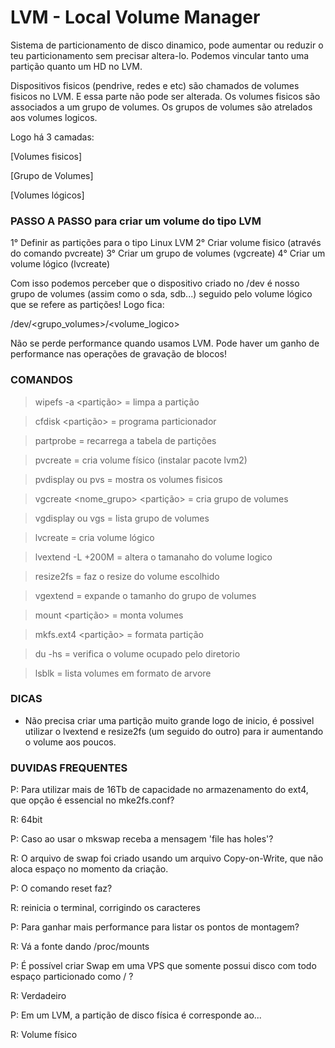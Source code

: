 # LVM - Local Volume Manager

Sistema de particionamento de disco dinamico, pode aumentar ou reduzir o teu particionamento sem precisar altera-lo.
Podemos vincular tanto uma partição quanto um HD no LVM.

Dispositivos fisicos (pendrive, redes e etc) são chamados de volumes fisicos no LVM. E essa parte não pode ser alterada.
Os volumes fisicos são associados a um grupo de volumes. Os grupos de volumes são atrelados aos volumes logicos.

Logo há 3 camadas:

 [Volumes fisicos]

 [Grupo de Volumes]

 [Volumes lógicos]


### PASSO A PASSO para criar um volume do tipo LVM

1° Definir as partições para o tipo Linux LVM
2° Criar volume fisico (através do comando pvcreate)
3° Criar um grupo de volumes (vgcreate)
4° Criar um volume lógico (lvcreate)

Com isso podemos perceber que o dispositivo criado no /dev é nosso grupo de volumes (assim como o sda, sdb...) seguido
pelo volume lógico que se refere as partições! Logo fica:

/dev/<grupo_volumes>/<volume_logico>

Não se perde performance quando usamos LVM. Pode haver um ganho de performance nas operações de gravação de blocos!


### COMANDOS
> wipefs -a <partição> = limpa a partição

> cfdisk <partição> = programa particionador

> partprobe <diretorio> = recarrega a tabela de partições

> pvcreate = cria volume físico (instalar pacote lvm2)

> pvdisplay ou pvs = mostra os volumes fisicos

> vgcreate <nome_grupo> <partição> = cria grupo de volumes

> vgdisplay ou vgs = lista grupo de volumes

> lvcreate = cria volume lógico

> lvextend -L +200M <volume> = altera o tamanaho do volume logico

> resize2fs = faz o resize do volume escolhido

> vgextend = expande o tamanho do grupo de volumes

> mount <partição> <diretorio> = monta volumes

> mkfs.ext4 <partição> = formata partição

> du -hs <diretorio> = verifica o volume ocupado pelo diretorio

> lsblk = lista volumes em formato de arvore


### DICAS
- Não precisa criar uma partição muito grande logo de inicio, é possivel utilizar o lvextend e resize2fs (um seguido do outro) para ir aumentando o volume aos poucos.



### DUVIDAS FREQUENTES
P: Para utilizar mais de 16Tb de capacidade no armazenamento do ext4, que opção é essencial no mke2fs.conf?

R: 64bit


P: Caso ao usar o mkswap receba a mensagem 'file has holes'?

R: O arquivo de swap foi criado usando um arquivo Copy-on-Write, que não aloca espaço no momento da criação.


P: O comando reset faz?

R: reinicia o terminal, corrigindo os caracteres


P: Para ganhar mais performance para listar os pontos de montagem?

R: Vá a fonte dando /proc/mounts


P: É possível criar Swap em uma VPS que somente possui disco com todo espaço particionado como / ?

R: Verdadeiro


P: Em um LVM, a partição de disco física é corresponde ao...

R: Volume físico
